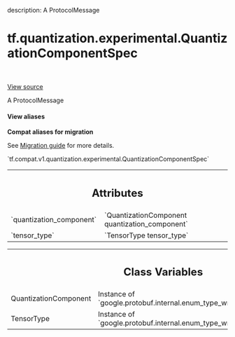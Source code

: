 description: A ProtocolMessage

<div itemscope itemtype="http://developers.google.com/ReferenceObject">
<meta itemprop="name" content="tf.quantization.experimental.QuantizationComponentSpec" />
<meta itemprop="path" content="Stable" />
<meta itemprop="property" content="QuantizationComponent"/>
<meta itemprop="property" content="TensorType"/>
</div>

# tf.quantization.experimental.QuantizationComponentSpec

<!-- Insert buttons and diff -->

<table class="tfo-notebook-buttons tfo-api nocontent" align="left">

</table>

<a target="_blank" class="external" href="/code/stable/tensorflow/compiler/mlir/quantization/tensorflow/quantization_options.proto">View source</a>



A ProtocolMessage

<section class="expandable">
  <h4 class="showalways">View aliases</h4>
  <p>
<b>Compat aliases for migration</b>
<p>See
<a href="https://www.tensorflow.org/guide/migrate">Migration guide</a> for
more details.</p>
<p>`tf.compat.v1.quantization.experimental.QuantizationComponentSpec`</p>
</p>
</section>

<!-- Placeholder for "Used in" -->




<!-- Tabular view -->
 <table class="responsive fixed orange">
<colgroup><col width="214px"><col></colgroup>
<tr><th colspan="2"><h2 class="add-link">Attributes</h2></th></tr>

<tr>
<td>
`quantization_component`<a id="quantization_component"></a>
</td>
<td>
`QuantizationComponent quantization_component`
</td>
</tr><tr>
<td>
`tensor_type`<a id="tensor_type"></a>
</td>
<td>
`TensorType tensor_type`
</td>
</tr>
</table>





<!-- Tabular view -->
 <table class="responsive fixed orange">
<colgroup><col width="214px"><col></colgroup>
<tr><th colspan="2"><h2 class="add-link">Class Variables</h2></th></tr>

<tr>
<td>
QuantizationComponent<a id="QuantizationComponent"></a>
</td>
<td>
Instance of `google.protobuf.internal.enum_type_wrapper.EnumTypeWrapper`
</td>
</tr><tr>
<td>
TensorType<a id="TensorType"></a>
</td>
<td>
Instance of `google.protobuf.internal.enum_type_wrapper.EnumTypeWrapper`
</td>
</tr>
</table>

